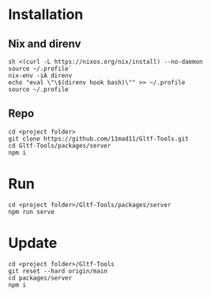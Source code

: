 # Installation

## Nix and direnv
```
sh <(curl -L https://nixos.org/nix/install) --no-daemon
source ~/.profile`
nix-env -iA direnv
echo "eval \"\$(direnv hook bash)\"" >> ~/.profile
source ~/.profile
```

## Repo
```
cd <project folder>
git clone https://github.com/11mad11/Gltf-Tools.git
cd Gltf-Tools/packages/server
npm i
```

# Run
```
cd <project folder>/Gltf-Tools/packages/server
npm run serve
```

# Update
```
cd <project folder>/Gltf-Tools
git reset --hard origin/main
cd packages/server
npm i
```